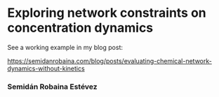 # Exploring network constraints on concentration dynamics

See a working example in my blog post:

https://semidanrobaina.com/blog/posts/evaluating-chemical-network-dynamics-without-kinetics

### Semidán Robaina Estévez
